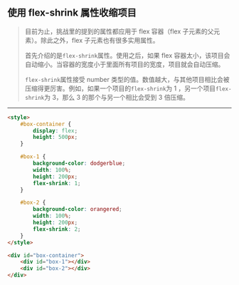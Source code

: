 ## 使用 flex-shrink 属性收缩项目

> 目前为止，挑战里的提到的属性都应用于 flex 容器（flex 子元素的父元素）。除此之外，flex 子元素也有很多实用属性。
>
> 首先介绍的是`flex-shrink`属性。使用之后，如果 flex 容器太小，该项目会自动缩小。当容器的宽度小于里面所有项目的宽度，项目就会自动压缩。
>
> `flex-shrink`属性接受 number 类型的值。数值越大，与其他项目相比会被压缩得更厉害。例如，如果一个项目的`flex-shrink`为 1 ，另一个项目`flex-shrink`为 3，那么 3 的那个与另一个相比会受到 3 倍压缩。

------

```html
<style>
	#box-container {
		display: flex;
		height: 500px;
	}

	#box-1 {
		background-color: dodgerblue;
		width: 100%;
		height: 200px;
		flex-shrink: 1;
	}

	#box-2 {
		background-color: orangered;
		width: 100%;
		height: 200px;
		flex-shrink: 2;
	}
</style>

<div id="box-container">
	<div id="box-1"></div>
	<div id="box-2"></div>
</div>
```

